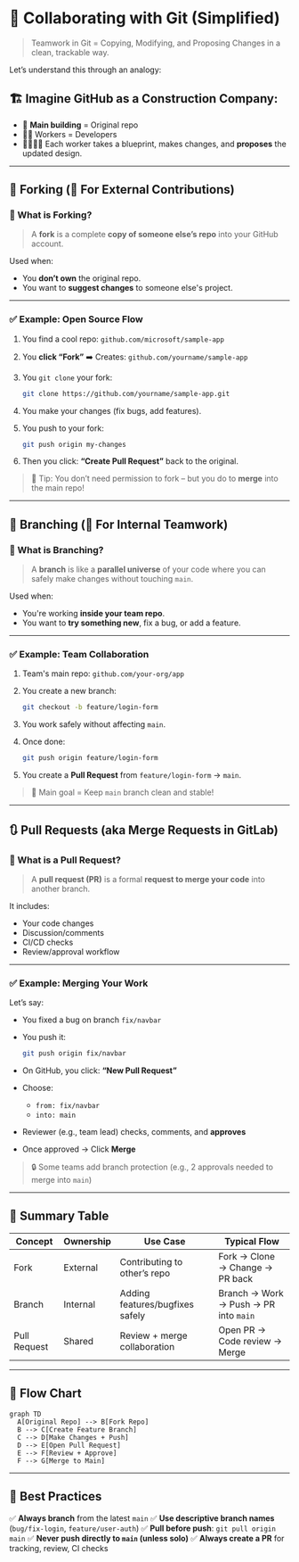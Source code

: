 # 🤝 Collaborating with Git (Simplified)

> Teamwork in Git = Copying, Modifying, and Proposing Changes in a clean, trackable way.

Let’s understand this through an analogy:

## 🏗️ Imagine GitHub as a Construction Company:

- 🧱 **Main building** = Original repo
- 🧑‍💻 Workers = Developers
- 👷‍♂️👷‍♀️ Each worker takes a blueprint, makes changes, and **proposes** the updated design.

---

## 🍴 Forking (💯 For External Contributions)

### 🤔 What is Forking?

> A **fork** is a complete **copy of someone else’s repo** into your GitHub account.

Used when:

- You **don’t own** the original repo.
- You want to **suggest changes** to someone else's project.

---

### ✅ Example: Open Source Flow

1. You find a cool repo: `github.com/microsoft/sample-app`
2. You **click “Fork”** ➡️ Creates: `github.com/yourname/sample-app`
3. You `git clone` your fork:

   ```bash
   git clone https://github.com/yourname/sample-app.git
   ```

4. You make your changes (fix bugs, add features).
5. You push to your fork:

   ```bash
   git push origin my-changes
   ```

6. Then you click: **“Create Pull Request”** back to the original.

> 🧠 Tip: You don’t need permission to fork – but you do to **merge** into the main repo!

---

## 🌱 Branching (💯 For Internal Teamwork)

### 🤔 What is Branching?

> A **branch** is like a **parallel universe** of your code where you can safely make changes without touching `main`.

Used when:

- You're working **inside your team repo**.
- You want to **try something new**, fix a bug, or add a feature.

---

### ✅ Example: Team Collaboration

1. Team's main repo: `github.com/your-org/app`
2. You create a new branch:

   ```bash
   git checkout -b feature/login-form
   ```

3. You work safely without affecting `main`.
4. Once done:

   ```bash
   git push origin feature/login-form
   ```

5. You create a **Pull Request** from `feature/login-form` → `main`.

> 🎯 Main goal = Keep `main` branch clean and stable!

---

## 🔃 Pull Requests (aka Merge Requests in GitLab)

### 🤔 What is a Pull Request?

> A **pull request (PR)** is a formal **request to merge your code** into another branch.

It includes:

- Your code changes
- Discussion/comments
- CI/CD checks
- Review/approval workflow

---

### ✅ Example: Merging Your Work

Let’s say:

- You fixed a bug on branch `fix/navbar`
- You push it:

  ```bash
  git push origin fix/navbar
  ```

- On GitHub, you click: **“New Pull Request”**
- Choose:

  - `from: fix/navbar`
  - `into: main`

- Reviewer (e.g., team lead) checks, comments, and **approves**
- Once approved → Click **Merge**

> 🔒 Some teams add branch protection (e.g., 2 approvals needed to merge into `main`)

---

## 🧠 Summary Table

| Concept      | Ownership | Use Case                        | Typical Flow                          |
| ------------ | --------- | ------------------------------- | ------------------------------------- |
| Fork         | External  | Contributing to other’s repo    | Fork → Clone → Change → PR back       |
| Branch       | Internal  | Adding features/bugfixes safely | Branch → Work → Push → PR into `main` |
| Pull Request | Shared    | Review + merge collaboration    | Open PR → Code review → Merge         |

---

## 🔁 Flow Chart

```mermaid
graph TD
  A[Original Repo] --> B[Fork Repo]
  B --> C[Create Feature Branch]
  C --> D[Make Changes + Push]
  D --> E[Open Pull Request]
  E --> F[Review + Approve]
  F --> G[Merge to Main]
```

---

## 🎯 Best Practices

✅ **Always branch** from the latest `main`
✅ **Use descriptive branch names** (`bug/fix-login`, `feature/user-auth`)
✅ **Pull before push**: `git pull origin main`
✅ **Never push directly to `main` (unless solo)**
✅ **Always create a PR** for tracking, review, CI checks
